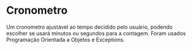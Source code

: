 # Cronometro
Um cronometro ajustável ao tempo decidido pelo usuário, podendo escolher se usará minutos ou segundos para a contagem. Foram usados Programação Orientada a Objetos e Exceptions.
